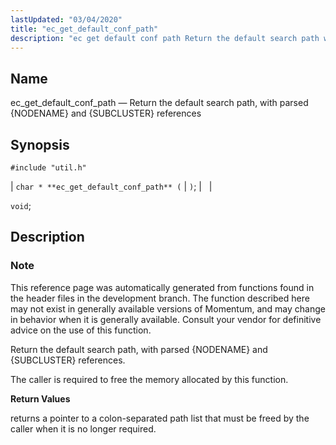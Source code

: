 ```yaml
---
lastUpdated: "03/04/2020"
title: "ec_get_default_conf_path"
description: "ec get default conf path Return the default search path with parsed NODENAME and SUBCLUSTER references char ec get default conf path void This reference page was automatically generated from functions found in the header files in the development branch The function described here may not exist in generally available..."
---
```


<a name="apis.ec_get_default_conf_path"></a> 
## Name

ec_get_default_conf_path — Return the default search path, with parsed {NODENAME} and {SUBCLUSTER} references

## Synopsis

`#include "util.h"`

| `char * **ec_get_default_conf_path** (` | `)`; |   |

`void`;<a name="idp48927024"></a> 
## Description

### Note

This reference page was automatically generated from functions found in the header files in the development branch. The function described here may not exist in generally available versions of Momentum, and may change in behavior when it is generally available. Consult your vendor for definitive advice on the use of this function.

Return the default search path, with parsed {NODENAME} and {SUBCLUSTER} references.

The caller is required to free the memory allocated by this function.

**<a name="idp48930448"></a> Return Values**

returns a pointer to a colon-separated path list that must be freed by the caller when it is no longer required.